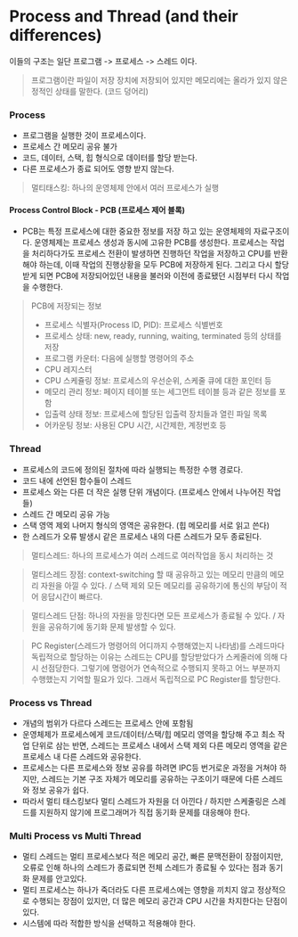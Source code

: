 # Process and Thread (and their differences)

이들의 구조는 일단 프로그램 -> 프로세스 -> 스레드 이다.
> 프로그램이란 파일이 저장 장치에 저장되어 있지만 메모리에는 올라가 있지 않은 정적인 상태를 말한다. (코드 덩어리)

### Process

- 프로그램을 실행한 것이 프로세스이다.
- 프로세스 간 메모리 공유 불가
- 코드, 데이터, 스택, 힙 형식으로 데이터를 할당 받는다.
- 다른 프로세스가 종료 되어도 영향 받지 않는다.
>멀티태스킹: 하나의 운영체제 안에서 여러 프로세스가 실행

#### Process Control Block - PCB (프로세스 제어 블록)

- PCB는 특정 프로세스에 대한 중요한 정보를 저장 하고 있는 운영체제의 자료구조이다. 운영체제는 프로세스 생성과 동시에 고유한 PCB를 생성한다. 프로세스는 작업을 처리하다가도 프로세스 전환이 발생하면 진행하던 작업을 저장하고 CPU를 반환해야 하는데, 이때 작업의 진행상황을 모두 PCB에 저장하게 된다. 그리고 다시 할당받게 되면 PCB에 저장되어있던 내용을 불러와 이전에 종료됐던 시점부터 다시 작업을 수행한다.

>PCB에 저장되는 정보
> - 프로세스 식별자(Process ID, PID): 프로세스 식별번호
> - 프로세스 상태: new, ready, running, waiting, terminated 등의 상태를 저장
> - 프로그램 카운터: 다음에 실행할 명령어의 주소
> - CPU 레지스터
> - CPU 스케쥴링 정보: 프로세스의 우선순위, 스케줄 큐에 대한 포인터 등
> - 메모리 관리 정보: 페이지 테이블 또는 세그먼트 테이블 등과 같은 정보를 포함
> - 입출력 상태 정보: 프로세스에 할당된 입출력 장치들과 열린 파일 목록
> - 어카운팅 정보: 사용된 CPU 시간, 시간제한, 계정번호 등

### Thread

- 프로세스의 코드에 정의된 절차에 따라 실행되는 특정한 수행 경로다.
- 코드 내에 선언된 함수들이 스레드
- 프로세스 와는 다른 더 작은 실행 단위 개념이다. (프로세스 안에서 나누어진 작업들)
- 스레드 간 메모리 공유 가능
- 스택 영역 제외 나머지 형식의 영역은 공유한다. (힙 메모리를 서로 읽고 쓴다)
- 한 스레드가 오류 발생시 같은 프로세스 내의 다른 스레드가 모두 종료된다.

>멀티스레드: 하나의 프로세스가 여러 스레드로 여러작업을 동시 처리하는 것

>멀티스레드 장점: context-switching 할 때 공유하고 있는 메모리 만큼의 메모리 자원을 아낄 수 있다. / 스택 제외 모든 메모리를 공유하기에 통신의 부담이 적어 응답시간이 빠르다.

>멀티스레드 단점: 하나의 자원을 망친다면 모든 프로세스가 종료될 수 있다. / 자원을 공유하기에 동기화 문제 발생할 수 있다.

>PC Register(스레드가 명령어의 어디까지 수행해였는지 나타냄)를 스레드마다 독립적으로 할당하는 이유는 스레드는 CPU를 할당받았다가 스케줄러에 의해 다시 선점당한다. 그렇기에 명령어가 연속적으로 수행되지 못하고 어느 부분까지 수행했는지 기억할 필요가 있다. 그래서 독립적으로 PC Register를 할당한다.


### Process vs Thread

- 개념의 범위가 다르다 스레드는 프로세스 안에 포함됨
- 운영체제가 프로세스에게 코드/데이터/스택/힙 메모리 영역을 할당해 주고 최소 작업 단위로 삼는 반면, 스레드는 프로세스 내에서 스택 제외 다른 메모리 영역을 같은 프로세스 내 다른 스레드와 공유한다.
- 프로세스는 다른 프로세스와 정보 공유를 하려면 IPC등 번거로운 과정을 거쳐야 하지만, 스레드는 기본 구조 자체가 메모리를 공유하는 구조이기 때문에 다른 스레드와 정보 공유가 쉽다.
- 따라서 멀티 태스킹보다 멀티 스레드가 자원을 더 아낀다 / 하지만 스케줄링은 스레드를 지원하지 않기에 프로그래머가 직접 동기화 문제를 대응해야 한다.


### Multi Process vs Multi Thread

- 멀티 스레드는 멀티 프로세스보다 적은 메모리 공간, 빠른 문맥전환이 장점이지만, 오류로 인해 하나의 스레드가 종료되면 전체 스레드가 종료될 수 있다는 점과 동기화 문제를 안고있다.
- 멀티 프로세스는 하나가 죽더라도 다른 프로세스에는 영향을 끼치지 않고 정상적으로 수행되는 장점이 있지만, 더 많은 메모리 공간과 CPU 시간을 차지한다는 단점이 있다.
- 시스템에 따라 적합한 방식을 선택하고 적용해야 한다.
